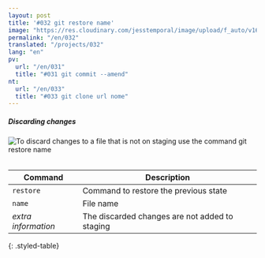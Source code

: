```yaml
---
layout: post
title: '#032 git restore name'
image: "https://res.cloudinary.com/jesstemporal/image/upload/f_auto/v1642878600/gitfichas/en/032/thumbnail_j2drhh.jpg"
permalink: "/en/032"
translated: "/projects/032"
lang: "en"
pv:
  url: "/en/031"
  title: "#031 git commit --amend"
nt:
  url: "/en/033"
  title: "#033 git clone url nome"
---
```

##### Discarding changes

<img alt="To discard changes to a file that is not on staging use the command git restore name" src="https://res.cloudinary.com/jesstemporal/image/upload/v1642878600/gitfichas/en/032/full_miqlxk.jpg"><br><br>

| Command | Description |
|---------|-------------|
| `restore` | Command to restore the previous state |
| `name` | File name |
| _extra information_ | The discarded changes are not added to staging |
{: .styled-table}

